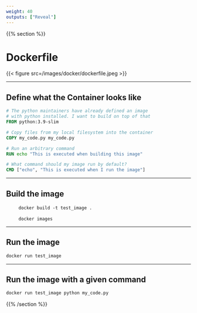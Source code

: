 ```yaml
---
weight: 40
outputs: ["Reveal"]
---
```


{{% section %}}

# Dockerfile

{{< figure src=/images/docker/dockerfile.jpeg >}}


---

## Define what the Container looks like

```Dockerfile
# The python maintainers have already defined an image
# with python installed. I want to build on top of that
FROM python:3.9-slim

# Copy files from my local filesystem into the container
COPY my_code.py my_code.py

# Run an arbitrary command
RUN echo "This is executed when building this image"

# What command should my image run by default?
CMD ["echo", "This is executed when I run the image"]
```

---

## Build the image

<pre class="fragment">
    <code class="bash">docker build -t test_image .</code>
</pre>

<pre class="fragment">
    <code class="bash">docker images</code>
</pre>

---

## Run the image

```bash
docker run test_image
```

---

## Run the image with a given command

```bash
docker run test_image python my_code.py
```

{{% /section %}}